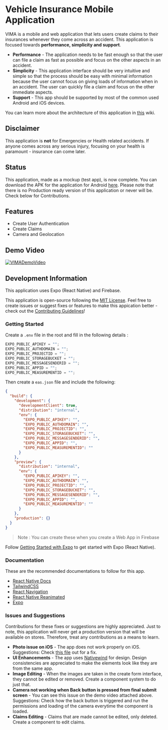 # Vehicle Insurance Mobile Application

VIMA is a mobile and web application that lets users create claims to their insurances whenever they come across an accident. This application is focused towards **performance, simplicity and support**.

- **Performance** - The application needs to be fast enough so that the user can file a claim as fast as possible and focus on the other aspects in an accident.
- **Simplicity** - This application interface should be very intuitive and simple so that the process should be easy with minimal information because the user cannot focus on giving loads of information when in an accident. The user can quickly file a claim and focus on the other immediate aspects.
- **Support** - This app should be supported by most of the common used Android and iOS devices.

You can learn more about the architecture of this application in [this](https://github.com/yanukadeneth99/VIMA/wiki) wiki.

## Disclaimer

This application is **not** for Emergencies or Health related accidents. If anyone comes across any serious injury, focusing on your health is paramount - insurance can come later.

## Status

This application, made as a mockup (test app), is now complete. You can download the APK for the application for Android [here](https://github.com/yanukadeneth99/VIMA/releases/tag/v1.0). Please note that there is no Production ready version of this application or never will be. Check below for Contributions.

## Features

- Create User Authentication
- Create Claims
- Camera and Geolocation

## Demo Video

[![VIMADemoVideo](https://img.youtube.com/vi/TzCEN0FVQfs/maxresdefault.jpg)](https://youtu.be/TzCEN0FVQfs)

## Development Information

This application uses Expo (React Native) and Firebase.

This application is open-source following the [MIT License](./LICENSE). Feel free to create issues or suggest fixes or features to make this appication better - check out the [Contributing Guidelines](./CONTRIBUTING.md)!

### Getting Started

Create a `.env` file in the root and fill in the following details :

```js
EXPO_PUBLIC_APIKEY = "";
EXPO_PUBLIC_AUTHDOMAIN = "";
EXPO_PUBLIC_PROJECTID = "";
EXPO_PUBLIC_STORAGEBUCKET = "";
EXPO_PUBLIC_MESSAGESENDERID = "";
EXPO_PUBLIC_APPID = "";
EXPO_PUBLIC_MEASUREMENTID = "";
```

Then create a `eas.json` file and include the following:

```json
{
  "build": {
    "development": {
      "developmentClient": true,
      "distribution": "internal",
      "env": {
        "EXPO_PUBLIC_APIKEY": "",
        "EXPO_PUBLIC_AUTHDOMAIN": "",
        "EXPO_PUBLIC_PROJECTID": "",
        "EXPO_PUBLIC_STORAGEBUCKET": "",
        "EXPO_PUBLIC_MESSAGESENDERID": "",
        "EXPO_PUBLIC_APPID": "",
        "EXPO_PUBLIC_MEASUREMENTID": ""
      }
    },
    "preview": {
      "distribution": "internal",
      "env": {
        "EXPO_PUBLIC_APIKEY": "",
        "EXPO_PUBLIC_AUTHDOMAIN": "",
        "EXPO_PUBLIC_PROJECTID": "",
        "EXPO_PUBLIC_STORAGEBUCKET": "",
        "EXPO_PUBLIC_MESSAGESENDERID": "",
        "EXPO_PUBLIC_APPID": "",
        "EXPO_PUBLIC_MEASUREMENTID": ""
      }
    },
    "production": {}
  }
}
```

> Note : You can create these when you create a Web App in Firebase

Follow [Getting Started with Expo](https://docs.expo.dev/) to get started with Expo (React Native).

### Documentation

These are the recommended documentations to follow for this app.

- [React Native Docs](https://reactnative.dev/docs/pressable)
- [TailwindCSS](https://tailwindcss.com/docs/installation)
- [React Navigation](https://reactnavigation.org/docs/tab-based-navigation/)
- [React Native Reanimated](https://docs.swmansion.com/react-native-reanimated/)
- [Expo](https://docs.expo.dev/)

### Issues and Suggestions

Contributions for these fixes or suggestions are highly appreciated. Just to note, this application will never get a production version that will be available on stores. Therefore, treat any contributions as a means to learn.

- **Photo issue on iOS** - The app does not work properly on iOS. Suggestions: Check [this file](https://github.com/yanukadeneth99/VIMA/blob/master/functions/FileUpload.ts#L26) out for a fix.
- **UI Enhancements** - The app uses [Nativewind](https://www.nativewind.dev/) for design. Design consistencies are appreciated to make the elements look like they are from the same app.
- **Image Editing** - When the images are taken in the create form interface, they cannot be edited or removed. Create a component system to do just that.
- **Camera not working when Back button is pressed from final submit screen** - You can see this issue on the demo video attached above. Suggestions: Check how the back button is triggered and run the permissions and loading of the camera everytime the component is loaded.
- **Claims Editing** - Claims that are made cannot be edited, only deleted. Create a component to edit claims.
